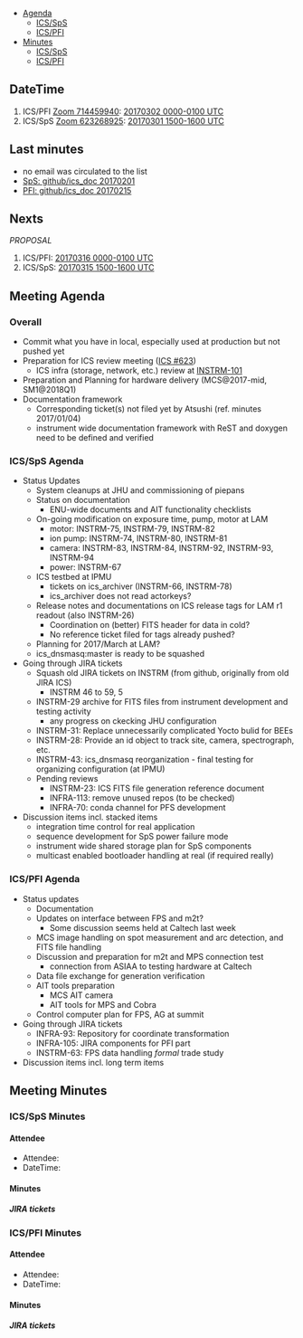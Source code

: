 
- [Agenda](#meeting-agenda)
  - [ICS/SpS](#icssps-agenda)
  - [ICS/PFI](#icspfi-agenda)
- [Minutes](#meeting-minutes)
  - [ICS/SpS](#icssps-minutes)
  - [ICS/PFI](#icspfi-minutes)

## DateTime

1. ICS/PFI [Zoom 714459940](https://ipmu.zoom.us/j/714459940): [20170302 0000-0100 UTC](http://www.timeanddate.com/worldclock/fixedtime.html?iso=20170302T0000)
2. ICS/SpS [Zoom 623268925](https://ipmu.zoom.us/j/623268925): [20170301 1500-1600 UTC](http://www.timeanddate.com/worldclock/fixedtime.html?iso=20170301T1500)

## Last minutes

- no email was circulated to the list
- [SpS: github/ics_doc 20170201](/memo-minutes/telecon-20170201.md)
- [PFI: github/ics_doc 20170215](/memo-minutes/telecon-20170215.md)

## Nexts

_PROPOSAL_

1. ICS/PFI: [20170316 0000-0100 UTC](http://www.timeanddate.com/worldclock/fixedtime.html?iso=20170316T0000)
2. ICS/SpS: [20170315 1500-1600 UTC](http://www.timeanddate.com/worldclock/fixedtime.html?iso=20170315T1500)

## Meeting Agenda

### Overall

- Commit what you have in local, especially used at production but not pushed yet
- Preparation for ICS review meeting ([ICS #623](https://pfspipe.ipmu.jp/pipermail/ics/2017/000623.html))
  - ICS infra (storage, network, etc.) review at [INSTRM-101](https://pfspipe.ipmu.jp/jira/browse/INSTRM-101)
- Preparation and Planning for hardware delivery (MCS@2017-mid, SM1@2018Q1)
- Documentation framework
  - Corresponding ticket(s) not filed yet by Atsushi (ref. minutes 2017/01/04)
  - instrument wide documentation framework with ReST and doxygen need to be defined and verified

### ICS/SpS Agenda

- Status Updates
  - System cleanups at JHU and commissioning of piepans
  - Status on documentation
    - ENU-wide documents and AIT functionality checklists
  - On-going modification on exposure time, pump, motor at LAM
    - motor: INSTRM-75, INSTRM-79, INSTRM-82
    - ion pump: INSTRM-74, INSTRM-80, INSTRM-81
    - camera: INSTRM-83, INSTRM-84, INSTRM-92, INSTRM-93, INSTRM-94
    - power: INSTRM-67
  - ICS testbed at IPMU
    - tickets on ics_archiver (INSTRM-66, INSTRM-78)
    - ics_archiver does not read actorkeys?
  - Release notes and documentations on ICS release tags for LAM r1 readout (also INSTRM-26)
    - Coordination on (better) FITS header for data in cold?
    - No reference ticket filed for tags already pushed?
  - Planning for 2017/March at LAM?
  - ics_dnsmasq:master is ready to be squashed
- Going through JIRA tickets
  - Squash old JIRA tickets on INSTRM (from github, originally from old JIRA ICS)
    - INSTRM 46 to 59, 5
  - INSTRM-29 archive for FITS files from instrument development and testing activity
    - any progress on ckecking JHU configuration
  - INSTRM-31: Replace unnecessarily complicated Yocto bulid for BEEs
  - INSTRM-28: Provide an id object to track site, camera, spectrograph, etc.
  - INSTRM-43: ics_dnsmasq reorganization - final testing for organizing configuration (at IPMU)
  - Pending reviews
    - INSTRM-23: ICS FITS file generation reference document
    - INFRA-113: remove unused repos (to be checked)
    - INFRA-70: conda channel for PFS development
- Discussion items incl. stacked items
  - integration time control for real application
  - sequence development for SpS power failure mode
  - instrument wide shared storage plan for SpS components
  - multicast enabled bootloader handling at real (if required really)


### ICS/PFI Agenda

- Status updates
  - Documentation
  - Updates on interface between FPS and m2t?
    - Some discussion seems held at Caltech last week
  - MCS image handling on spot measurement and arc detection, and FITS file handling
  - Discussion and preparation for m2t and MPS connection test
    - connection from ASIAA to testing hardware at Caltech
  - Data file exchange for generation verification
  - AIT tools preparation
    - MCS AIT camera
    - AIT tools for MPS and Cobra
  - Control computer plan for FPS, AG at summit
- Going through JIRA tickets
  - INFRA-93: Repository for coordinate transformation
  - INFRA-105: JIRA components for PFI part
  - INSTRM-63: FPS data handling *formal* trade study
- Discussion items incl. long term items


## Meeting Minutes

### ICS/SpS Minutes

#### Attendee

- Attendee: 
- DateTime: 

#### Minutes

##### JIRA tickets

### ICS/PFI Minutes

#### Attendee

- Attendee: 
- DateTime: 

#### Minutes

##### JIRA tickets


